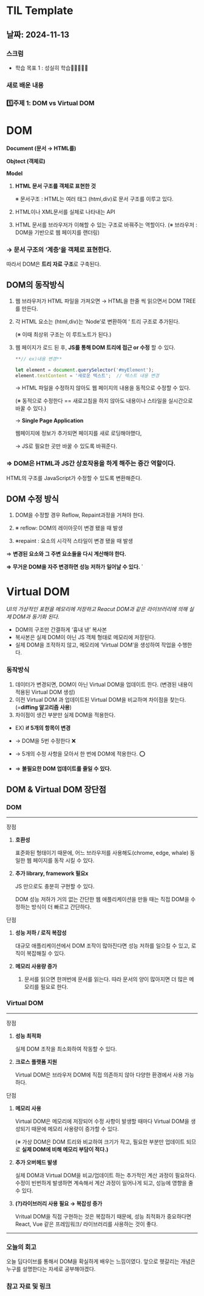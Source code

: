 # TIL Template

## 날짜: 2024-11-13

### 스크럼

- 학습 목표 1 : 성실히 학습🏃‍♀️🏃‍♂️🏃

### 새로 배운 내용

### 1️⃣주제 1: DOM vs Virtual DOM

# DOM

**Document  (문서 → HTML를)**

**Objtect  (객체로)**

**Model**

1. **HTML 문서 구조를 객체로 표현한 것**
    
    ※ 문서구조 : HTML는 여러 태그 (html,div)로 문서 구조를 이루고 있다.
    
2. HTML이나 XML문서를 실체로 나타내는 API
3. HTML 문서를 브라우저가 이해할 수 있는 구조로 바꿔주는 역할이다. 
(※ 브라우저 : DOM을 기반으로 웹 페이지를 랜더링)

### → 문서 구조의 ‘**계층**’을 객체로 표현한다.

  따라서 DOM은 **트리 자료 구조**로 구축된다.

## DOM의 동작방식

1. 웹 브라우저가 HTML 파일을 가져오면 → HTML을 한줄 씩 읽으면서 DOM TREE를 만든다.
2. 각 HTML 요소는 (html,div)는 ‘Node’로 변환하여 ‘ 트리 구조로 추가된다.
    
    (※ 이때 최상위 구조는 <html>이 루트노트가 된다.)
    
3. 웹 페이지가 로드 된 후, **JS를 통해 DOM 트리에 접근 or 수정** 할 수 있다. 
    
    ```jsx
    **// ex)내용 변경**
    
    let element = document.querySelector('#myElement');
    element.textContent = '새로운 텍스트';  // 텍스트 내용 변경
    ```
    
    → HTML 파일을 수정하지 않아도 웹 페이지의 내용을 동적으로 수정할 수 있다. 
    
    (※ 동적으로 수정한다 == 새로고침을 하지 않아도 내용이나 스타일을 실시간으로 바꿀 수 있다.)
    
    → **Single Page Application**
    
    웹페이지에 정보가 추가되면 페이지를 새로 로딩해야했다,
    
    → JS로 필요한 곳만 바꿀 수 있도록 바꿔준다.

### ⇒ **DOM은 HTML과 JS간 상호작용을 하게 해주는 중간 역할이다.**

HTML의 구조를 JavaScript가 수정할 수 있도록 변환해준다.

## DOM 수정 방식

1. DOM을 수정할 경우  Reflow, Repaint과정을 거쳐야 한다.

2. ※ reflow: DOM의 레이아웃이 변경 됐을 때 발생

3. ※repaint : 요소의 시각적 스타일이 변경 됐을 때 발생

⇒ **변경된 요소와 그 주변 요소들을 다시 계산해야 한다.**

**⇒ 무거운 DOM을 자주 변경하면  성능 저하가 일어날 수 있다. `**

# Virtual DOM

*UI의 가상적인 표현을 메모리에 저장하고 Reacut DOM과 같은 라이브러리에 의해 실제 DOM과 동기화 된다.*

- DOM의 구조만 간결하게 ‘흉내 낸’ 복사본
- 복사본은 실제 DOM이 아닌 JS 객체 형태로 메모리에 저장된다.
- 실제 DOM을 조작하지 않고, 메모리에 ‘Virtual DOM’을 생성하여 작업을 수행한다.

### 동작방식
1. 데이터가 변경되면, DOM이 아닌 Virtual DOM을 업데이트 한다.  (변경된 내용이 적용된 Virtual DOM 생성)
2. 이전 Virtual DOM 과 업데이트된 Virtual DOM을 비교하며 차이점을 찾는다. (=**diffing 알고리즘 사용**)
3. 차이점이 생긴 부분만 실제 DOM을 적용한다.


- EX) **if 5개의 항목이 변경**

- → DOM을 5번 수정한다 ❌
- → 5개의 수정 사항을 모아서 한 번에 DOM에 적용한다. ⭕

- ⇒ **불필요한 DOM 업데이트를 줄일 수 있다.**

## DOM & Virtual DOM 장단점

### DOM

---

장점

1. **호환성**
    
    표준화된 형태이기 때문에, 어느 브라우저를 사용해도(chrome, edge, whale) 동일한 웹 페이지를 동작 시킬 수 있다.
    
2. **추가 library, framework 필요x**
    
    JS 만으로도 충분히 구현할 수 있다. 
    
    DOM 성능 저하가 거의 없는 간단한 웹 애플리케이션을 만들 때는 직접 DOM을 수정하는 방식이 더 빠르고 간단하다.
    

단점

1. **성능 저하 / 로직 복잡성**
    
    대규모 애플리케이션에서 DOM 조작이 많아진다면 성능 저하를 일으킬 수 있고, 로직이 복잡해질 수 있다.
    
2. **메모리 사용량 증가**
    1. 문서를 읽으면 한꺼번에 문서를 읽는다. 따라 문서의 양이 많아지면 더 많은 메모리를 필요로 한다.

### Virtual DOM

---

장점

1. **성능 최적화**
    
    실제 DOM 조작을 최소화하여 작동할 수 있다.
    
2. **크로스 플랫폼 지원**
    
    Virtual DOM은 브라우저 DOM에 직접 의존하지 않아 다양한 환경에서 사용 가능하다.
    

단점

1. **메모리 사용**
    
    Virtual DOM은 메모리에 저장되어 수정 사항이 발생할 때마다 Virtual DOM을 생성되기 때문에 메모리 사용량이 증가할 수 있다.
    
    (※ 가상 DOM은 DOM 트리와 비교하여 크기가 작고, 필요한 부분만 업데이트 되므로 **실제 DOM에 비해 메모리 부담이 적다.)**
    
2. **추가 오버헤드 발생**
    
    실제 DOM과 Virtual DOM을 비교/업데이트 하는 추가적인 계산 과정이 필요하다. 수정이 빈번하게 발생하면 계속해서 계산 과정이 일어나게 되고, 성능에 영향을 줄 수 있다.
    
3. **(?)라이브러리 사용 필요 → 복잡성 증가**
    
    Vritual DOM을 직접 구현하는 것은 복잡하기 때문에, 성능 최적화가 중요하다면 React, Vue 같은 프레임워크/ 라이브러리를 사용하는 것이 좋다.



---

### 오늘의 회고
오늘 딥다이브를 통해서 DOM을 확실하게 배우는 느낌이였다. 앞으로 헷갈리는 개념은 누구를 설명한다는 자세로 공부해야겠다.

### 참고 자료 및 링크


